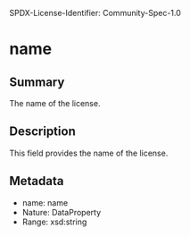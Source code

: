 SPDX-License-Identifier: Community-Spec-1.0

# name

## Summary

The name of the license.

## Description

This field provides the name of the license.

## Metadata

- name: name
- Nature: DataProperty
- Range: xsd:string
